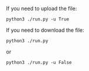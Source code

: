 
If you need to upload the file:

```
python3 ./run.py -u True
```

If you need to download the file:

```
python3 ./run.py
```

or

```
python3 ./run.py -u False
```